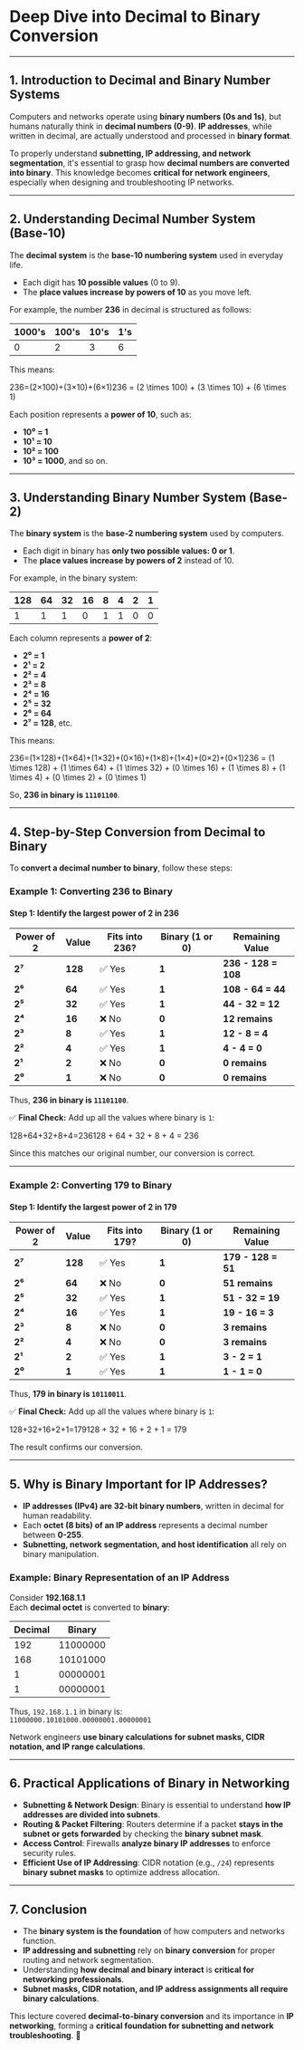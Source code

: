 # **Deep Dive into Decimal to Binary Conversion**

---

## **1. Introduction to Decimal and Binary Number Systems**

Computers and networks operate using **binary numbers (0s and 1s)**, but humans naturally think in **decimal numbers (0-9)**. **IP addresses**, while written in decimal, are actually understood and processed in **binary format**.

To properly understand **subnetting, IP addressing, and network segmentation**, it's essential to grasp how **decimal numbers are converted into binary**. This knowledge becomes **critical for network engineers**, especially when designing and troubleshooting IP networks.

---

## **2. Understanding Decimal Number System (Base-10)**

The **decimal system** is the **base-10 numbering system** used in everyday life.

- Each digit has **10 possible values** (0 to 9).
- The **place values increase by powers of 10** as you move left.

For example, the number **236** in decimal is structured as follows:

|1000's|100's|10's|1's|
|---|---|---|---|
|0|2|3|6|

This means:

236=(2×100)+(3×10)+(6×1)236 = (2 \times 100) + (3 \times 10) + (6 \times 1)

Each position represents a **power of 10**, such as:

- **10⁰ = 1**
- **10¹ = 10**
- **10² = 100**
- **10³ = 1000**, and so on.

---

## **3. Understanding Binary Number System (Base-2)**

The **binary system** is the **base-2 numbering system** used by computers.

- Each digit in binary has **only two possible values: 0 or 1**.
- The **place values increase by powers of 2** instead of 10.

For example, in the binary system:

|128|64|32|16|8|4|2|1|
|---|---|---|---|---|---|---|---|
|1|1|1|0|1|1|0|0|

Each column represents a **power of 2**:

- **2⁰ = 1**
- **2¹ = 2**
- **2² = 4**
- **2³ = 8**
- **2⁴ = 16**
- **2⁵ = 32**
- **2⁶ = 64**
- **2⁷ = 128**, etc.

This means:

236=(1×128)+(1×64)+(1×32)+(0×16)+(1×8)+(1×4)+(0×2)+(0×1)236 = (1 \times 128) + (1 \times 64) + (1 \times 32) + (0 \times 16) + (1 \times 8) + (1 \times 4) + (0 \times 2) + (0 \times 1)

So, **236 in binary is `11101100`**.

---

## **4. Step-by-Step Conversion from Decimal to Binary**

To **convert a decimal number to binary**, follow these steps:

### **Example 1: Converting 236 to Binary**

#### **Step 1: Identify the largest power of 2 in 236**

|Power of 2|Value|Fits into 236?|Binary (1 or 0)|Remaining Value|
|---|---|---|---|---|
|**2⁷**|**128**|✅ Yes|**1**|**236 - 128 = 108**|
|**2⁶**|**64**|✅ Yes|**1**|**108 - 64 = 44**|
|**2⁵**|**32**|✅ Yes|**1**|**44 - 32 = 12**|
|**2⁴**|**16**|❌ No|**0**|**12 remains**|
|**2³**|**8**|✅ Yes|**1**|**12 - 8 = 4**|
|**2²**|**4**|✅ Yes|**1**|**4 - 4 = 0**|
|**2¹**|**2**|❌ No|**0**|**0 remains**|
|**2⁰**|**1**|❌ No|**0**|**0 remains**|

Thus, **236 in binary is `11101100`**.

✅ **Final Check:** Add up all the values where binary is `1`:

128+64+32+8+4=236128 + 64 + 32 + 8 + 4 = 236

Since this matches our original number, our conversion is correct.

---

### **Example 2: Converting 179 to Binary**

#### **Step 1: Identify the largest power of 2 in 179**

|Power of 2|Value|Fits into 179?|Binary (1 or 0)|Remaining Value|
|---|---|---|---|---|
|**2⁷**|**128**|✅ Yes|**1**|**179 - 128 = 51**|
|**2⁶**|**64**|❌ No|**0**|**51 remains**|
|**2⁵**|**32**|✅ Yes|**1**|**51 - 32 = 19**|
|**2⁴**|**16**|✅ Yes|**1**|**19 - 16 = 3**|
|**2³**|**8**|❌ No|**0**|**3 remains**|
|**2²**|**4**|❌ No|**0**|**3 remains**|
|**2¹**|**2**|✅ Yes|**1**|**3 - 2 = 1**|
|**2⁰**|**1**|✅ Yes|**1**|**1 - 1 = 0**|

Thus, **179 in binary is `10110011`**.

✅ **Final Check:** Add up all the values where binary is `1`:

128+32+16+2+1=179128 + 32 + 16 + 2 + 1 = 179

The result confirms our conversion.

---

## **5. Why is Binary Important for IP Addresses?**

- **IP addresses (IPv4) are 32-bit binary numbers**, written in decimal for human readability.
- Each **octet (8 bits) of an IP address** represents a decimal number between **0-255**.
- **Subnetting, network segmentation, and host identification** all rely on binary manipulation.

### **Example: Binary Representation of an IP Address**

Consider **192.168.1.1**  
Each **decimal octet** is converted to **binary**:

|Decimal|Binary|
|---|---|
|192|11000000|
|168|10101000|
|1|00000001|
|1|00000001|

Thus, `192.168.1.1` in binary is:  
`11000000.10101000.00000001.00000001`

Network engineers **use binary calculations for subnet masks, CIDR notation, and IP range calculations**.

---

## **6. Practical Applications of Binary in Networking**

- **Subnetting & Network Design**: Binary is essential to understand **how IP addresses are divided into subnets**.
- **Routing & Packet Filtering**: Routers determine if a packet **stays in the subnet or gets forwarded** by checking the **binary subnet mask**.
- **Access Control**: Firewalls **analyze binary IP addresses** to enforce security rules.
- **Efficient Use of IP Addressing**: CIDR notation (e.g., `/24`) represents **binary subnet masks** to optimize address allocation.

---

## **7. Conclusion**

- The **binary system is the foundation** of how computers and networks function.
- **IP addressing and subnetting** rely on **binary conversion** for proper routing and network segmentation.
- Understanding **how decimal and binary interact** is **critical for networking professionals**.
- **Subnet masks, CIDR notation, and IP address assignments all require binary calculations**.

This lecture covered **decimal-to-binary conversion** and its importance in **IP networking**, forming a **critical foundation for subnetting and network troubleshooting**. 🚀